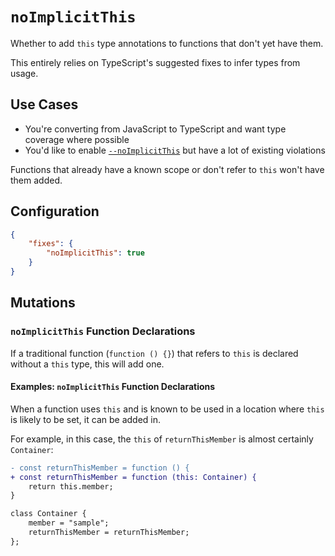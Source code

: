 # `noImplicitThis`

Whether to add `this` type annotations to functions that don't yet have them.

This entirely relies on TypeScript's suggested fixes to infer types from usage.

## Use Cases

* You're converting from JavaScript to TypeScript and want type coverage where possible
* You'd like to enable [`--noImplicitThis`](https://basarat.gitbooks.io/typescript/docs/options/noImplicitThis.html) but have a lot of existing violations

Functions that already have a known scope or don't refer to `this` won't have them added.

## Configuration

```json
{
    "fixes": {
        "noImplicitThis": true
    }
}
```

## Mutations

### `noImplicitThis` Function Declarations

If a traditional function (`function () {}`) that refers to `this` is declared without a `this` type, this will add one.

#### Examples: `noImplicitThis` Function Declarations

When a function uses `this` and is known to be used in a location where `this` is likely to be set, it can be added in.

For example, in this case, the `this` of `returnThisMember` is almost certainly `Container`:

```diff
- const returnThisMember = function () {
+ const returnThisMember = function (this: Container) {
    return this.member;
}

class Container {
    member = "sample";
    returnThisMember = returnThisMember;
};
```
